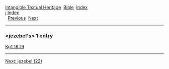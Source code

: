 [Intangible Textual Heritage](../../index)  [Bible](../index) 
[Index](index)   
[j Index](_j_)  
  [Previous](c06250)  [Next](c06252) 

------------------------------------------------------------------------

### &lt;jezebel's&gt; 1 entry

[Kg1 18:19](../kjv/kg1018.htm#019)  

------------------------------------------------------------------------

[Next: jezebel (22)](c06252)
